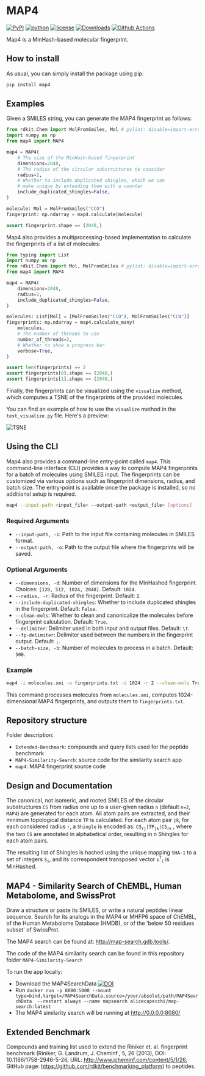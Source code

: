 # MAP4

[![PyPI](https://badge.fury.io/py/map4.svg)](https://badge.fury.io/py/map4)
[![python](https://img.shields.io/pypi/pyversions/map4)](https://pypi.org/project/map4/)
[![license](https://img.shields.io/pypi/l/map4)](https://pypi.org/project/map4/)
[![Downloads](https://pepy.tech/badge/map4)](https://pepy.tech/projects/map4)
[![Github Actions](https://github.com/LucaCappelletti94/map4/actions/workflows/python.yml/badge.svg)](https://github.com/LucaCappelletti94/map4/actions/)

Map4 is a MinHash-based molecular fingerprint.

## How to install

As usual, you can simply install the package using pip:

```bash
pip install map4
```

## Examples

Given a SMILES string, you can generate the MAP4 fingerprint as follows:

```python
from rdkit.Chem import MolFromSmiles, Mol # pylint: disable=import-error,no-name-in-module
import numpy as np
from map4 import MAP4

map4 = MAP4(
    # The size of the MinHash-based fingerprint
    dimensions=2048,
    # The radius of the circular substructures to consider
    radius=2,
    # Whether to include duplicated shingles, which we can
    # make unique by extending them with a counter
    include_duplicated_shingles=False,
)

molecule: Mol = MolFromSmiles("CCO")
fingerprint: np.ndarray = map4.calculate(molecule)

assert fingerprint.shape == (2048,)
```

Map4 also provides a multiprocessing-based implementation to calculate the fingerprints of a list of molecules:

```python
from typing import List
import numpy as np
from rdkit.Chem import Mol, MolFromSmiles # pylint: disable=import-error,no-name-in-module
from map4 import MAP4

map4 = MAP4(
    dimensions=2048,
    radius=2,
    include_duplicated_shingles=False,
)

molecules: List[Mol] = [MolFromSmiles("CCO"), MolFromSmiles("CCN")]
fingerprints: np.ndarray = map4.calculate_many(
    molecules,
    # The number of threads to use
    number_of_threads=2,
    # Whether to show a progress bar
    verbose=True,
)

assert len(fingerprints) == 2
assert fingerprints[0].shape == (2048,)
assert fingerprints[1].shape == (2048,)
```

Finally, the fingerprints can be visualized using the `visualize` method, which computes a TSNE of the fingerprints of the provided molecules.

You can find an example of how to use the `visualize` method in the `test_visualize.py` file. Here's a preview:

![TSNE](./tests/tsne.png)

## Using the CLI

Map4 also provides a command-line entry-point called `map4`. This command-line interface (CLI) provides a way to compute MAP4 fingerprints for a batch of molecules using SMILES input. The fingerprints can be customized via various options such as fingerprint dimensions, radius, and batch size. The entry-point is available once the package is installed, so no additional setup is required.

```bash
map4 --input-path <input_file> --output-path <output_file> [options]
```

### Required Arguments

- `--input-path, -i`: Path to the input file containing molecules in SMILES format.
- `--output-path, -o`: Path to the output file where the fingerprints will be saved.

### Optional Arguments

- `--dimensions, -d`: Number of dimensions for the MinHashed fingerprint. Choices: `[128, 512, 1024, 2048]`. Default: `1024`.
- `--radius, -r`: Radius of the fingerprint. Default: `2`.
- `--include-duplicated-shingles`: Whether to include duplicated shingles in the fingerprint. Default: `False`.
- `--clean-mols`: Whether to clean and canonicalize the molecules before fingerprint calculation. Default: `True`.
- `--delimiter`: Delimiter used in both input and output files. Default: `\t`.
- `--fp-delimiter`: Delimiter used between the numbers in the fingerprint output. Default: `;`.
- `--batch-size, -b`: Number of molecules to process in a batch. Default: `500`.

### Example

```bash
map4 -i molecules.smi -o fingerprints.txt -d 1024 -r 2 --clean-mols True --batch-size 1000
```

This command processes molecules from `molecules.smi`, computes 1024-dimensional MAP4 fingerprints, and outputs them to `fingerprints.txt`.

## Repository structure

Folder description:

- `Extended-Benchmark`: compounds and query lists used for the peptide benchmark
- `MAP4-Similarity-Search`: source code for the similarity search app
- `map4`: MAP4 fingerprint source code

## Design and Documentation  

The canonical, not isomeric, and rooted SMILES of the circular substructures `CS` from radius one up to a user-given radius `n` (default `n=2`, `MAP4`) are generated for each atom. All atom pairs are extracted, and their minimum topological distance `TP` is calculated. For each atom pair `jk`, for each considered radius `r`, a `Shingle` is encoded as: `CS`<sub>`rj`</sub>`|TP`<sub>`jk`</sub>`|CS`<sub>`rk`</sub> , where the two `CS` are annotated in alphabetical order, resulting in n Shingles for each atom pairs.

The resulting list of Shingles is hashed using the unique mapping `SHA-1` to a set of integers `S`<sub>`i`</sub>, and its correspondent transposed vector `s`<sup>`T`</sup><sub>`i`</sub> is MinHashed.

## MAP4 - Similarity Search of ChEMBL, Human Metabolome, and SwissProt

Draw a structure or paste its SMILES, or write a natural peptides linear sequence.
Search for its analogs in the MAP4 or MHFP6 space of ChEMBL, of the Human Metabolome Database (HMDB), or of the 'below 50 residues subset' of SwissProt.

The MAP4 search can be found at: <http://map-search.gdb.tools/>.

The code of the MAP4 similarity search can be found in this repository folder `MAP4-Similarity-Search`

To run the app locally:

- Download the MAP4SearchData [![DOI](https://zenodo.org/badge/DOI/10.5281/zenodo.3671214.svg)](https://doi.org/10.5281/zenodo.3671214)
- Run `docker run -p 8080:5000 --mount type=bind,target=/MAP4SearchData,source=/your/absolut/path/MAP4SearchData  --restart always --name mapsearch alicecapecchi/map-search:latest`
- The MAP4 similarity search will be running at <http://0.0.0.0:8080/>

## Extended Benchmark

Compounds and training list used to extend the Riniker et. al. fingerprint benchmark (Riniker, G. Landrum, J. Cheminf., 5, 26 (2013), DOI: 10.1186/1758-2946-5-26, URL: <http://www.jcheminf.com/content/5/1/26>, GitHub page: <https://github.com/rdkit/benchmarking_platform>) to peptides.
